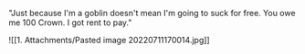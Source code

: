 "Just because I'm a goblin doesn't mean I'm going to suck for free. You owe me 100 Crown. I got rent to pay."

![[1. Attachments/Pasted image 20220711170014.jpg]]